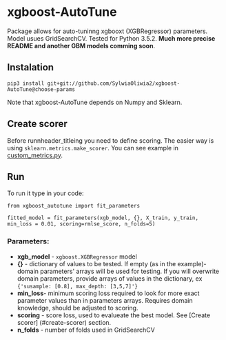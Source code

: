 # xgboost-AutoTune
Package allows for auto-tuninng xgbooxt (XGBRegressor) parameters. Model usues GridSearchCV. Tested for Python 3.5.2.
**Much more precise README and another GBM models comming soon**.

## Instalation
`pip3 install git+git://github.com/SylwiaOliwia2/xgboost-AutoTune@choose-params`

Note that xgboost-AutoTune depends on Numpy and Sklearn.

## Create scorer
Before runnheader_titleing you need to define scoring. The easier way is using `sklearn.metrics.make_scorer`. You can see example in [custom_metrics.py](https://github.com/SylwiaOliwia2/xgboost-AutoTune/blob/choose-params/custom_metrics.py).

## Run
To run it type in your code:

`from xgboost_autotune import fit_parameters`

`fitted_model = fit_parameters(xgb_model, {}, X_train, y_train, min_loss = 0.01, scoring=rmlse_score, n_folds=5)`

### Parameters:
* **xgb_model** - `xgboost.XGBRegressor` model
* **{}** - dictionary of values to be tested. If empty (as in the example)- domain parameters' arrays will be 
used for testing. If you will overwrite domain parameters, provide arrays of values in the dictionary, ex `{'susample: [0.8], max_depth: [3,5,7]'}`
* **min_loss**- minimum scoring loss required to look for more exact parameter values than in parameters arrays. 
Requires domain knowledge, should be adjusted to scoring.
* **scoring** - score loss, used to evalueate the best model. See [Create scorer] (#create-scorer) section.
* **n_folds** - number of folds used in GridSearchCV
